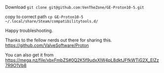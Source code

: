 Download
```git clone git@github.com:VenTheZone/GE-Proton10-5.git```

copy to correct path
```cp GE-Proton10-5 ~/.local/share/Steam/compatibilitytools.d/```


Happy troubleshooting.

Thanks to the fellow nerds out there for sharing this.
https://github.com/ValveSoftware/Proton

You can also get it from https://mega.nz/file/xbxFmbZS#0Q2K5f9udxXlW4pL8dktJFfkWTiG2X_ElZz7R9O1Vb8
